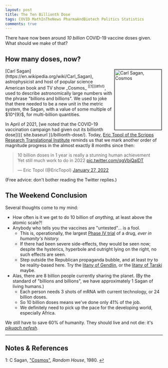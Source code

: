 ```yaml
---
layout: post
title: The Ten Billionth Dose
tags: COVID MathInTheNews PharmaAndBiotech Politics Statistics
comments: true
---
```


There have now been around _10 billion_ COVID-19 vaccine doses given.  What should we make
of that?  


## How many doses, now?  

<img src="{{ site.baseurl }}/images/2022-01-28-ten-billionth-dose-cosmos.gif" width="150" height="193" alt="Carl Sagan, Cosmos" title="Carl Sagan, Cosmos" style="float: right; margin: 3px 3px 3px 3px; border: 1px solid #000000;">
[Carl Sagan](https://en.wikipedia.org/wiki/Carl_Sagan), astrophysicist and host of popular
science American book and TV show _Cosmos_ <sup id="fn1a">[[1]](#fn1)</sup>,
used to describe astronomically large numbers with the phrase "billions and billions".  We
used to joke that there needed to be a new unit in the metric system, the Sagan, with a
value of some multiple of $10^{9}$, for multi-billion quantities.  

In April of 2021, [we noted that the COVID-19 vaccination campaign had given out its billionth dose]({{ site.baseurl }}/billionth-dose/).  Today, [Eric Topol of the Scripps Research Translational Institute](https://drerictopol.com/meet-eric-topol/) reminds us that we mark another order of magnitude progress in the almost exactly 8 months since then:  

<blockquote class="twitter-tweet">
  <p lang="en" dir="ltr">
    10 billion doses in 1 year is really a stunning human achievement<br>
    Yet still much work to do in 2022
    <a href="https://t.co/qgVbjQalDT">pic.twitter.com/qgVbjQalDT</a>
  </p>&mdash; Eric Topol (@EricTopol) <a href="https://twitter.com/EricTopol/status/1486771400660512770?ref_src=twsrc%5Etfw">January 27, 2022</a>
</blockquote>
<script async src="https://platform.twitter.com/widgets.js"></script>

(Free advice: don't bother reading the Twitter replies.)  


## The Weekend Conclusion  

Several thoughts come to my mind:  
- How often is it we get to do 10 billion of _anything,_ at least above the atomic scale?!  
- Anybody who tells you the vaccines are "untested"&hellip; is a fool.  
  - This is, operationally, the largest
    [Phase IV trial](https://en.wikipedia.org/wiki/Phases_of_clinical_research#Phase_IV)
    of a drug, _ever in humanity's history._  
  - If there had been severe side-effects, they would be seen now; despite the hysterics,
    hyperbole and outright lying on the right, no such effects are seen.  
  - Step outside the Republican propaganda bubble, and at least _try_ to be reality-based
    here.  Try the [litany of Gendlin](https://www.lesswrong.com/tag/litany-of-gendlin),
    or the [litany of Tarski](https://www.lesswrong.com/tag/litany-of-tarski) maybe.  
- Alas, there are 8 billion people currently sharing the planet.  (By the standard of
  "billions and billions", we have approximately 1 Sagan of living humans.)  
  - Each person needs 3 shots of mRNA with current technology, or 24 billion doses.  
  - So 10 billion doses means we've done only 41% of the job.  
  - We definitely need to pick up the pace for the developing world, especially Africa.  

We still have to save 60% of humanity.  They should live and not die: it's
[_pikuach nefesh_](https://en.wikipedia.org/wiki/Pikuach_nefesh).

---

## Notes &amp; References  

<!--
<sup id="fn1a">[[1]](#fn1)</sup>

<a id="fn1">1</a>: ***, ["***"](***), *** [↩](#fn1a)  

<a href="{{ site.baseurl }}/images/***"><img src="{{ site.baseurl }}/images/***" width="400" height="***" alt="***" title="***" style="float: right; margin: 3px 3px 3px 3px; border: 1px solid #000000;"></a>

<iframe width="400" height="224" src="***" allow="accelerometer; encrypted-media; gyroscope; picture-in-picture" allowfullscreen style="float: right; margin: 3px 3px 3px 3px; border: 1px solid #000000;"></iframe>
-->

<a id="fn1">1</a>: C Sagan, ["Cosmos"](https://en.wikipedia.org/wiki/Cosmos_(Sagan_book)), _Random House_, 1980. [↩](#fn1a)  

